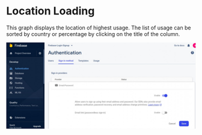 # Location Loading

This graph displays the location of highest usage.  The list of usage can be sorted by country or percentage by clicking on the title of the column.

![](../../.gitbook/assets/image%20%2821%29.png)

